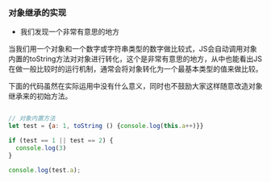 ### 对象继承的实现

* 我们发现一个非常有意思的地方

当我们用一个对象和一个数字或字符串类型的数字做比较式，JS会自动调用对象内置的toString方法对对象进行转化，这个是非常有意思的地方，从中也能看出JS在做一般比较时的运行机制，通常会将对象转化为一个最基本类型的值来做比较。

下面的代码虽然在实际运用中没有什么意义，同时也不鼓励大家这样随意改造对象继承来的初始方法。

```javascript

// 对象内置方法
let test = {a: 1, toString () {console.log(this.a++)}}

if (test == 1 || test == 2) {
  console.log(3)
}

console.log(test.a);

```